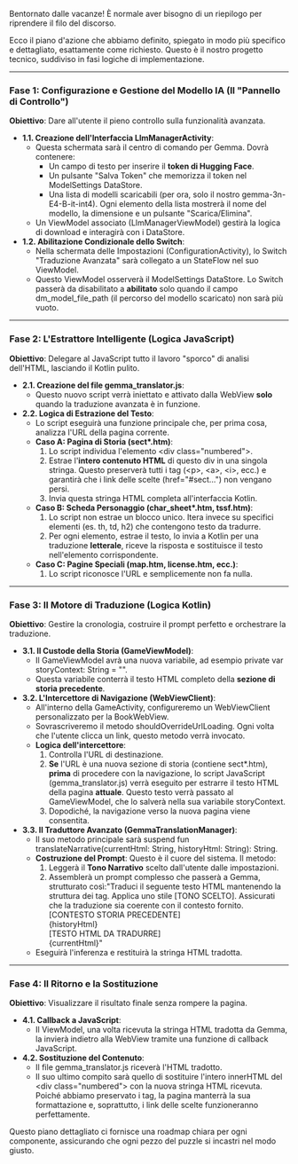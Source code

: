 Bentornato dalle vacanze\! È normale aver bisogno di un riepilogo per riprendere il filo del discorso.

Ecco il piano d'azione che abbiamo definito, spiegato in modo più specifico e dettagliato, esattamente come richiesto. Questo è il nostro progetto tecnico, suddiviso in fasi logiche di implementazione.

---

### **Fase 1: Configurazione e Gestione del Modello IA (Il "Pannello di Controllo")**

**Obiettivo**: Dare all'utente il pieno controllo sulla funzionalità avanzata.

* **1.1. Creazione dell'Interfaccia LlmManagerActivity**:  
  * Questa schermata sarà il centro di comando per Gemma. Dovrà contenere:  
    * Un campo di testo per inserire il **token di Hugging Face**.  
    * Un pulsante "Salva Token" che memorizza il token nel ModelSettings DataStore.  
    * Una lista di modelli scaricabili (per ora, solo il nostro gemma-3n-E4-B-it-int4). Ogni elemento della lista mostrerà il nome del modello, la dimensione e un pulsante "Scarica/Elimina".  
  * Un ViewModel associato (LlmManagerViewModel) gestirà la logica di download e interagirà con i DataStore.  
* **1.2. Abilitazione Condizionale dello Switch**:  
  * Nella schermata delle Impostazioni (ConfigurationActivity), lo Switch "Traduzione Avanzata" sarà collegato a un StateFlow nel suo ViewModel.  
  * Questo ViewModel osserverà il ModelSettings DataStore. Lo Switch passerà da disabilitato a **abilitato** solo quando il campo dm\_model\_file\_path (il percorso del modello scaricato) non sarà più vuoto.

---

### **Fase 2: L'Estrattore Intelligente (Logica JavaScript)**

**Obiettivo**: Delegare al JavaScript tutto il lavoro "sporco" di analisi dell'HTML, lasciando il Kotlin pulito.

* **2.1. Creazione del file gemma\_translator.js**:  
  * Questo nuovo script verrà iniettato e attivato dalla WebView **solo** quando la traduzione avanzata è in funzione.  
* **2.2. Logica di Estrazione del Testo**:  
  * Lo script eseguirà una funzione principale che, per prima cosa, analizza l'URL della pagina corrente.  
  * **Caso A: Pagina di Storia (sect\*.htm)**:  
    1. Lo script individua l'elemento \<div class="numbered"\>.  
    2. Estrae l'**intero contenuto HTML** di questo div in una singola stringa. Questo preserverà tutti i tag (\<p\>, \<a\>, \<i\>, ecc.) e garantirà che i link delle scelte (href="\#sect...") non vengano persi.  
    3. Invia questa stringa HTML completa all'interfaccia Kotlin.  
  * **Caso B: Scheda Personaggio (char\_sheet\*.htm, tssf.htm)**:  
    1. Lo script non estrae un blocco unico. Itera invece su specifici elementi (es. th, td, h2) che contengono testo da tradurre.  
    2. Per ogni elemento, estrae il testo, lo invia a Kotlin per una traduzione **letterale**, riceve la risposta e sostituisce il testo nell'elemento corrispondente.  
  * **Caso C: Pagine Speciali (map.htm, license.htm, ecc.)**:  
    1. Lo script riconosce l'URL e semplicemente non fa nulla.

---

### **Fase 3: Il Motore di Traduzione (Logica Kotlin)**

**Obiettivo**: Gestire la cronologia, costruire il prompt perfetto e orchestrare la traduzione.

* **3.1. Il Custode della Storia (GameViewModel)**:  
  * Il GameViewModel avrà una nuova variabile, ad esempio private var storyContext: String \= "".  
  * Questa variabile conterrà il testo HTML completo della **sezione di storia precedente**.  
* **3.2. L'Intercettore di Navigazione (WebViewClient)**:  
  * All'interno della GameActivity, configureremo un WebViewClient personalizzato per la BookWebView.  
  * Sovrascriveremo il metodo shouldOverrideUrlLoading. Ogni volta che l'utente clicca un link, questo metodo verrà invocato.  
  * **Logica dell'intercettore**:  
    1. Controlla l'URL di destinazione.  
    2. **Se** l'URL è una nuova sezione di storia (contiene sect\*.htm), **prima** di procedere con la navigazione, lo script JavaScript (gemma\_translator.js) verrà eseguito per estrarre il testo HTML della pagina **attuale**. Questo testo verrà passato al GameViewModel, che lo salverà nella sua variabile storyContext.  
    3. Dopodiché, la navigazione verso la nuova pagina viene consentita.  
* **3.3. Il Traduttore Avanzato (GemmaTranslationManager)**:  
  * Il suo metodo principale sarà suspend fun translateNarrative(currentHtml: String, historyHtml: String): String.  
  * **Costruzione del Prompt**: Questo è il cuore del sistema. Il metodo:  
    1. Leggerà il **Tono Narrativo** scelto dall'utente dalle impostazioni.  
    2. Assemblerà un prompt complesso che passerà a Gemma, strutturato così:"Traduci il seguente testo HTML mantenendo la struttura dei tag. Applica uno stile \[TONO SCELTO\]. Assicurati che la traduzione sia coerente con il contesto fornito.  
       \[CONTESTO STORIA PRECEDENTE\]  
       {historyHtml}  
       \[TESTO HTML DA TRADURRE\]  
       {currentHtml}"  
  * Eseguirà l'inferenza e restituirà la stringa HTML tradotta.

---

### **Fase 4: Il Ritorno e la Sostituzione**

**Obiettivo**: Visualizzare il risultato finale senza rompere la pagina.

* **4.1. Callback a JavaScript**:  
  * Il ViewModel, una volta ricevuta la stringa HTML tradotta da Gemma, la invierà indietro alla WebView tramite una funzione di callback JavaScript.  
* **4.2. Sostituzione del Contenuto**:  
  * Il file gemma\_translator.js riceverà l'HTML tradotto.  
  * Il suo ultimo compito sarà quello di sostituire l'intero innerHTML del \<div class="numbered"\> con la nuova stringa HTML ricevuta. Poiché abbiamo preservato i tag, la pagina manterrà la sua formattazione e, soprattutto, i link delle scelte funzioneranno perfettamente.

Questo piano dettagliato ci fornisce una roadmap chiara per ogni componente, assicurando che ogni pezzo del puzzle si incastri nel modo giusto.